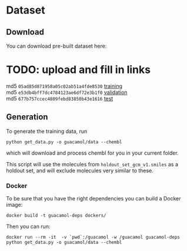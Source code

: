 # Dataset

## Download

You can download pre-built dataset here:

# TODO: upload and fill in links
md5 `05ad85d871958a05c02ab51a4fde8530` [training](url)  
md5 `e53db4bff7dc4784123ae6df72e3b1f0` [validation](url)  
md5 `677b757ccec4809febd83850b43e1616` [test](url)  


## Generation

To generate the training data, run 
```
python get_data.py -o guacamol/data --chembl
```
which will download and process chembl for you in your current folder.

This script will use the molecules from `holdout_set_gcm_v1.smiles` as a
holdout set, and will exclude molecules very similar to these.

### Docker
To be sure that you have the right dependencies you can build a Docker image:
```
docker build -t guacamol-deps dockers/
```
Then you can run:
```
docker run --rm -it  -v `pwd`:/guacamol -w /guacamol guacamol-deps python get_data.py -o guacamol/data --chembl
```
